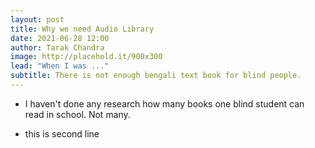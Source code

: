 ```yaml
---
layout: post
title: Why we need Audio Library
date: 2021-06-28 12:00
author: Tarak Chandra
image: http://placehold.it/900x300
lead: "When I was ..."
subtitle: There is not enough bengali text book for blind people.
---
```


- I haven't done any research how many books one blind student can read in school. Not many.  

- this is second line

